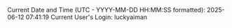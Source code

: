 Current Date and Time (UTC - YYYY-MM-DD HH:MM:SS formatted): 2025-06-12 07:41:19
Current User's Login: luckyaiman
